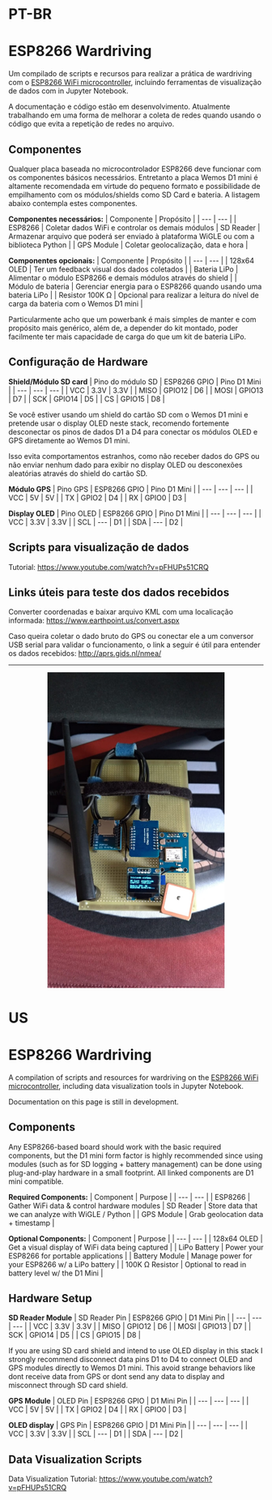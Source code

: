 # PT-BR
# ESP8266 Wardriving
Um compilado de scripts e recursos para realizar a prática de wardriving com o [ESP8266 WiFi microcontroller](https://www.espressif.com/en/products/socs/esp8266), incluindo ferramentas de visualização de dados com in Jupyter Notebook.

A documentação e código estão em desenvolvimento. Atualmente trabalhando em uma forma de melhorar a coleta de redes quando usando o código que evita a repetição de redes no arquivo.

## Componentes
Qualquer placa baseada no microcontrolador ESP8266 deve funcionar com os componentes básicos necessários. Entretanto a placa Wemos D1 mini é altamente recomendada em virtude do pequeno formato e possibilidade de empilhamento com os módulos/shields como SD Card e bateria. A listagem abaixo contempla estes componentes.

**Componentes necessários:**
| Componente | Propósito |
| --- | --- |
| ESP8266 | Coletar dados WiFi e controlar os demais módulos
| SD Reader | Armazenar arquivo que poderá ser enviado à plataforma WiGLE ou com a biblioteca Python |
| GPS Module | Coletar geolocalização, data e hora |

**Componentes opcionais:**
| Componente | Propósito | 
| --- | --- |
| 128x64 OLED | Ter um feedback visual dos dados coletados |
| Bateria LiPo | Alimentar o módulo ESP8266 e demais módulos através do shield |
| Módulo de bateria | Gerenciar energia para o ESP8266 quando usando uma bateria LiPo |
| Resistor 100K Ω | Opcional para realizar a leitura do nível de carga da bateria com o Wemos D1 mini |

Particularmente acho que um powerbank é mais simples de manter e com propósito mais genérico, além de, a depender do kit montado, poder facilmente ter mais capacidade de carga do que um kit de bateria LiPo.
  
## Configuração de Hardware

**Shield/Módulo SD card** 
| Pino do módulo SD | ESP8266 GPIO | Pino D1 Mini |
| --- | --- | --- |
| VCC | 3.3V | 3.3V |
| MISO | GPIO12 | D6 |
| MOSI | GPIO13 | D7 |
| SCK | GPIO14 | D5 |
| CS | GPIO15 | D8 |

Se você estiver usando um shield do cartão SD com o Wemos D1 mini e pretende usar o display OLED neste stack, recomendo fortemente desconectar os pinos de dados D1 a D4 para conectar os módulos OLED e GPS diretamente ao Wemos D1 mini. 

Isso evita comportamentos estranhos, como não receber dados do GPS ou não enviar nenhum dado para exibir no display OLED ou desconexões aleatórias através do shield do cartão SD.

**Módulo GPS** 
| Pino GPS | ESP8266 GPIO | Pino D1 Mini |
| --- | --- | --- |
| VCC | 5V | 5V |
| TX | GPIO2 | D4 |
| RX | GPIO0 | D3 |

**Display OLED** 
| Pino OLED | ESP8266 GPIO | Pino D1 Mini |
| --- | --- | --- |
| VCC | 3.3V | 3.3V |
| SCL | --- | D1 |
| SDA | --- | D2 |

## Scripts para visualização de dados

Tutorial: https://www.youtube.com/watch?v=pFHUPs51CRQ

## Links úteis para teste dos dados recebidos

Converter coordenadas e baixar arquivo KML com uma localicação informada: https://www.earthpoint.us/convert.aspx

Caso queira coletar o dado bruto do GPS ou conectar ele a um conversor USB serial para validar o funcionamento, o link a seguir é útil para entender os dados recebidos: http://aprs.gids.nl/nmea/

****
<p align="center">
  <img src="https://raw.githubusercontent.com/FelipeOld/ESP8266-Wardriving/master/wardriving_kit.jpg" width="350" title="hover text">
</p>

# US
# ESP8266 Wardriving
A compilation of scripts and resources for wardriving on the [ESP8266 WiFi microcontroller](https://www.espressif.com/en/products/socs/esp8266), including data visualization tools in Jupyter Notebook.

Documentation on this page is still in development.

## Components
Any ESP8266-based board should work with the basic required components, but the D1 mini form factor is highly recommended since using modules (such as for SD logging + battery management) can be done using plug-and-play hardware in a small footprint. All linked components are D1 mini compatible. 

**Required Components:**
| Component | Purpose |
| --- | --- |
| ESP8266 | Gather WiFi data & control hardware modules
| SD Reader | Store data that we can analyze with WiGLE / Python |
| GPS Module | Grab geolocation data + timestamp |

**Optional Components:**
| Component | Purpose | 
| --- | --- |
| 128x64 OLED | Get a visual display of WiFi data being captured |
| LiPo Battery | Power your ESP8266 for portable applications |
| Battery Module | Manage power for your ESP8266 w/ a LiPo battery |
| 100K Ω Resistor | Optional to read in battery level w/ the D1 Mini |
   
## Hardware Setup

**SD Reader Module** 
| SD Reader Pin | ESP8266 GPIO | D1 Mini Pin |
| --- | --- | --- |
| VCC | 3.3V | 3.3V |
| MISO | GPIO12 | D6 |
| MOSI | GPIO13 | D7 |
| SCK | GPIO14 | D5 |
| CS | GPIO15 | D8 |

If you are using SD card shield and intend to use OLED display in this stack I strongly recommend disconnect data pins D1 to D4 to connect OLED and GPS modules directly to Wemos D1 mini. This avoid strange behaviors like dont receive data from GPS or dont send any data to display and misconnect through SD card shield.

**GPS Module** 
| OLED Pin | ESP8266 GPIO | D1 Mini Pin |
| --- | --- | --- |
| VCC | 5V | 5V |
| TX | GPIO2 | D4 |
| RX | GPIO0 | D3 |

**OLED display** 
| GPS Pin | ESP8266 GPIO | D1 Mini Pin |
| --- | --- | --- |
| VCC | 3.3V | 3.3V |
| SCL | --- | D1 |
| SDA | --- | D2 |

## Data Visualization Scripts

Data Visualization Tutorial: https://www.youtube.com/watch?v=pFHUPs51CRQ
